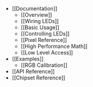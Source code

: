 * [[Documentation]]
  * [[Overview]]
  * [[Wiring LEDs]]
  * [[Basic Usage]]
  * [[Controlling LEDs]]
  * [[Pixel Reference]]
  * [[High Performance Math]]
  * [[Low Level Access]]
* [[Examples]]
  * [[RGB Calibration]]
* [[API Reference]]
* [[Chipset Reference]]